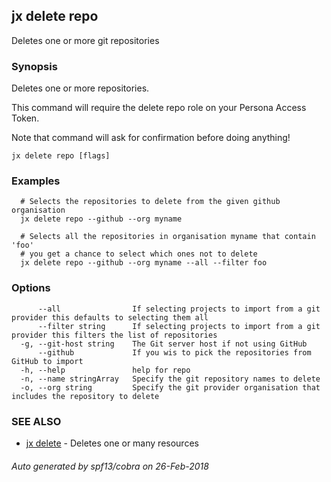 ## jx delete repo

Deletes one or more git repositories

### Synopsis

Deletes one or more repositories. 

This command will require the delete repo role on your Persona Access Token. 

Note that command will ask for confirmation before doing anything!

```
jx delete repo [flags]
```

### Examples

```
  # Selects the repositories to delete from the given github organisation
  jx delete repo --github --org myname
  
  # Selects all the repositories in organisation myname that contain 'foo'
  # you get a chance to select which ones not to delete
  jx delete repo --github --org myname --all --filter foo
```

### Options

```
      --all                If selecting projects to import from a git provider this defaults to selecting them all
      --filter string      If selecting projects to import from a git provider this filters the list of repositories
  -g, --git-host string    The Git server host if not using GitHub
      --github             If you wis to pick the repositories from GitHub to import
  -h, --help               help for repo
  -n, --name stringArray   Specify the git repository names to delete
  -o, --org string         Specify the git provider organisation that includes the repository to delete
```

### SEE ALSO

* [jx delete](jx_delete.md)	 - Deletes one or many resources

###### Auto generated by spf13/cobra on 26-Feb-2018
